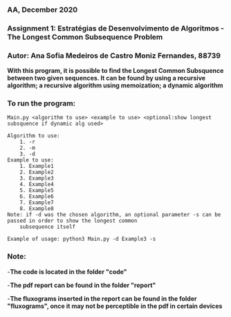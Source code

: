 ### AA, December 2020
### Assignment 1: Estratégias de Desenvolvimento de Algoritmos - The Longest Common Subsequence Problem
### Autor: Ana Sofia Medeiros de Castro Moniz Fernandes, 88739

**With this program, it is possible to find the Longest Common Subsquence between two given sequences.
It can be found by using a recursive algorithm; a recursive algorithm using memoization; a dynamic algorithm**

### To run the program:
    Main.py <algorithm to use> <example to use> <optional:show longest subsquence if dynamic alg used>

    Algorithm to use:
        1. -r
        2. -m
        3. -d
    Example to use:
        1. Example1
        2. Example2
        3. Example3
        4. Example4
        5. Example5
        6. Example6
        7. Example7
        8. Example8
    Note: if -d was the chosen algorithm, an optional parameter -s can be passed in order to show the longest common
        subsequence itself

    Example of usage: python3 Main.py -d Example3 -s

### Note:

-**The code is located in the folder "code"**

-**The pdf report can be found in the folder "report"**

-**The fluxograms inserted in the report can be found in the folder "fluxograms", once it may not be perceptible in the pdf in certain devices**
